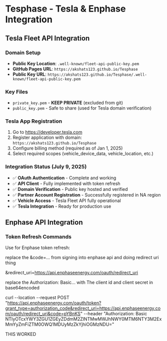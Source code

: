 # Tesphase - Tesla & Enphase Integration

## Tesla Fleet API Integration

### Domain Setup
- **Public Key Location**: `.well-known/fleet-api-public-key.pem`
- **GitHub Pages URL**: `https://akshats123.github.io/Tesphase`
- **Public Key URL**: `https://akshats123.github.io/Tesphase/.well-known/fleet-api-public-key.pem`

### Key Files
- `private_key.pem` - **KEEP PRIVATE** (excluded from git)
- `public_key.pem` - Safe to share (used for Tesla domain verification)

### Tesla App Registration
1. Go to https://developer.tesla.com
2. Register application with domain: `https://akshats123.github.io/Tesphase`
3. Configure billing method (required as of Jan 1, 2025)
4. Select required scopes (vehicle_device_data, vehicle_location, etc.)

### Integration Status (July 9, 2025)
- ✅ **OAuth Authentication** - Complete and working
- ✅ **API Client** - Fully implemented with token refresh
- ✅ **Domain Verification** - Public key hosted and verified
- ✅ **Partner Account Registration** - Successfully registered in NA region
- ✅ **Vehicle Access** - Tesla Fleet API fully operational
- ✅ **Tesla Integration** - Ready for production use

## Enphase API Integration

### Token Refresh Commands

Use for Enphase token refresh: 

replace the &code=... from signing into enphase api and doing redirect uri thing

&redirect_uri=https://api.enphaseenergy.com/oauth/redirect_uri

replace the Authorization: Basic... with The client id and client secret in base64encoded 

curl --location --request POST "https://api.enphaseenergy.com/oauth/token?grant_type=authorization_code&redirect_uri=https://api.enphaseenergy.com/oauth/redirect_uri&code=pYBnKS" --header "Authorization: Basic NTIyOTcxYWY3ZGU1ZGEyZDdmM2ZlNTMwMWJhNWY0MTM6NTY3M2ExMmYyZmFiZTM0OWQ1MDUyMzZkYjhiOGMzNDU="

THIS WORKED


